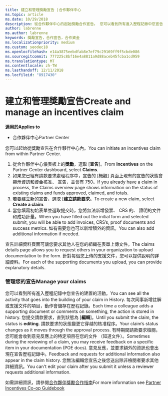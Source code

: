 ```yaml
---
title: 建立和管理獎勵宣告 |合作夥伴中心
ms.topic: article
ms.date: 10/29/2018
description: 從合作夥伴中心的起始獎勵合作宣告。 您可以看到所有進入歷程記錄中您宣告的建置的活動。
author: labrenne
ms.author: labrenne
keywords: 獎勵宣告，合作宣告，合作資金
ms.localizationpriority: medium
ms.custom: seodec18
ms.openlocfilehash: e14a3875eebdfab8e7ef79c29169ff9f5cbde086
ms.sourcegitcommit: 777225c8bf16e4a8811a9d88aceb45fcba1cd959
ms.translationtype: MT
ms.contentlocale: zh-TW
ms.lasthandoff: 12/11/2018
ms.locfileid: "8917430"
---
```

# <a name="create-and-manage-an-incentives-claim"></a><span data-ttu-id="7a57b-105">建立和管理獎勵宣告</span><span class="sxs-lookup"><span data-stu-id="7a57b-105">Create and manage an incentives claim</span></span>

**<span data-ttu-id="7a57b-106">適用於</span><span class="sxs-lookup"><span data-stu-id="7a57b-106">Applies to</span></span>**
- <span data-ttu-id="7a57b-107">合作夥伴中心</span><span class="sxs-lookup"><span data-stu-id="7a57b-107">Partner Center</span></span>

<span data-ttu-id="7a57b-108">您可以起始從獎勵宣告在合作夥伴中心內。</span><span class="sxs-lookup"><span data-stu-id="7a57b-108">You can initiate an incentives claim from within Partner Center.</span></span> 

1. <span data-ttu-id="7a57b-109">從合作夥伴中心儀表板上的**獎勵**，選取 [**宣告**]。</span><span class="sxs-lookup"><span data-stu-id="7a57b-109">From **Incentives** on the Partner Center dashboard, select **Claims**.</span></span>
2.  <span data-ttu-id="7a57b-110">如果您已經有請款要求處理程序中，宣告的 [概觀] 頁面上現有的宣告的狀態會顯示資訊和資金核准、 宣告，並會有 750。</span><span class="sxs-lookup"><span data-stu-id="7a57b-110">If you already have a claim in process, the Claims overview page shows information on the status of existing claims and funds approved, claimed, and totals.</span></span>
3.  <span data-ttu-id="7a57b-111">若要建立新的宣告，選取 [**建立請款要求**。</span><span class="sxs-lookup"><span data-stu-id="7a57b-111">To create a new claim, select **Create a claim**.</span></span>
4.  <span data-ttu-id="7a57b-112">當您填寫初始表單並選取提交時，您將無法新增發票、 CRS 的、 證明的文件和成功計量。</span><span class="sxs-lookup"><span data-stu-id="7a57b-112">When you have filled out the initial form and selected submit, you will be able to add invoices, CRS’s, proof documents and success metrics.</span></span> <span data-ttu-id="7a57b-113">如有需要您也可以新增額外的資訊。</span><span class="sxs-lookup"><span data-stu-id="7a57b-113">You can also add additional information if needed.</span></span>

<span data-ttu-id="7a57b-114">宣告詳細資料頁面可讓您要求其他人在您的組織在表單上傳文件。</span><span class="sxs-lookup"><span data-stu-id="7a57b-114">The claims details page allows you to request others in your organization to upload documentation to the form.</span></span> <span data-ttu-id="7a57b-115">針對每個您上傳的支援文件，您可以提供說明的詳細資料。</span><span class="sxs-lookup"><span data-stu-id="7a57b-115">For each of the supporting documents you upload, you can provide explanatory details.</span></span> 

### <a name="manage-your-claims"></a><span data-ttu-id="7a57b-116">管理您的宣告</span><span class="sxs-lookup"><span data-stu-id="7a57b-116">Manage your claims</span></span>

<span data-ttu-id="7a57b-117">您可以看到所有進入歷程記錄中您宣告的建置的活動。</span><span class="sxs-lookup"><span data-stu-id="7a57b-117">You can see all the activity that goes into the building of your claim in History.</span></span> <span data-ttu-id="7a57b-118">每次同事新增註解或支援文件的項目，動作會儲存在歷程記錄。</span><span class="sxs-lookup"><span data-stu-id="7a57b-118">Each time a colleague adds a supporting document or comments on something, the action is stored in history.</span></span> <span data-ttu-id="7a57b-119">您提交請款要求，直到狀態為 [**編輯**]。</span><span class="sxs-lookup"><span data-stu-id="7a57b-119">Until you submit the claim, the status is **editing**.</span></span> <span data-ttu-id="7a57b-120">請款要求的狀態變更它穿越的核准程序。</span><span class="sxs-lookup"><span data-stu-id="7a57b-120">Your claim’s status changes as it moves through the approval process.</span></span> <span data-ttu-id="7a57b-121">有時期間請款要求檢閱，您可能會收到意見反應上的特定項目在您的文件 （知道文件）。</span><span class="sxs-lookup"><span data-stu-id="7a57b-121">Sometimes during the reviewing of a claim, you may receive feedback on a specific item in your documentation (POE docs).</span></span> <span data-ttu-id="7a57b-122">意見反應，並要求額外的資訊也會出現在宣告歷程記錄中。</span><span class="sxs-lookup"><span data-stu-id="7a57b-122">Feedback and requests for additional information also appear in the claim history.</span></span> <span data-ttu-id="7a57b-123">您無法編輯您宣告之後您送出除非檢閱者要求其他詳細資訊。</span><span class="sxs-lookup"><span data-stu-id="7a57b-123">You can't edit your claim after you submit it unless a reviewer requests additional information.</span></span>

<span data-ttu-id="7a57b-124">如需詳細資訊，請參閱[合作夥伴獎勵合作指南](https://assets.microsoft.com/coop-guidebook.pdf)</span><span class="sxs-lookup"><span data-stu-id="7a57b-124">For more information see [Partner Incentives Co-op Guidebook](https://assets.microsoft.com/coop-guidebook.pdf)</span></span>

